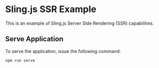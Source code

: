 # Sling.js SSR Example

This is an example of Sling.js Server Side Rendering (SSR) capabilities.

## Serve Application

To serve the application, issue the following command:

```
npm run serve
```

